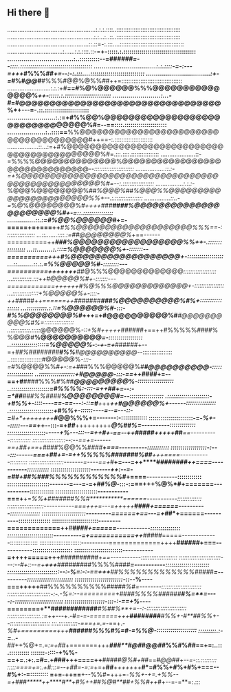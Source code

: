 ## Hi there 👋

...................................................:.:.:.::::..:::::::::::::::::::::::::::::::::::::
..................................................:.:...:..::..:::::::::::::::::::::::::::::::::::::
...............................................::.::=-:.:::....:::::::::::::::::::::::::::::::::::::
................................:......:.:.::::.::-=**+-:::::.:.::::::::::::::::::::::::::::::::::::
.................................:..::::::::::--=##*####=--::::.::::::::::::::::::::::::::::::::::::
...............................:.:.::::-=-:---=+++*#%%%##*+=--:-:.:::....:::::::::::::::::::::::::::
................................:+-=*#%#*@@#***#%%%#@@%@%%*##*++=:::::::::::::::::::::::::::::::::::
.........................:.:.:+#**==#%@%@@@@@@%%%@@@@@@@@@@@@@@@%*++-:::::.:.:::::::::::::::::::::::
........................:...-#*=#@@@@@@@@@@@@@@@@@@@@@@@@@@@@@@@@@%*+---=-.::.::::::::::::::::::::::
........................:.:=+#%%@@%@@@@@@@@@@@@@@@@@@@@@@@@@@@@@@@@%#=--==::::.:::::::::::::::::::::
...................:..::::==**%%@@@@@@@@@@@@@@@@@@@@@@@@@@@@@@@@@@@@@@#++==-:.::::::::::::::::::::::
..................::...:=+#%@@@@@@@@@@@@@@@@@@@@@@@@@@@@@@@@@@@@@@@@@@@%#=.:::.::::.::::::::::::::::
....................::-=%%%%@@@@@@@@@@@@@@%@@@@@@@@@@@@@@@@@@@@@@@@@@@@@@@*--:::::::::::::::::::::::
.................::.:-=+%@@@@@@@@@@@@@@@@@@@@@@@@@@@@@@@@@@@@@@@@@@@@@@@@@@%#=--:.::::::::::::::::::
................:.:.:-*%@@@%@@@@@@@@%#*#%@@@%##%@@@%%@@@@@@@@@@@@@@@@@@@@@@@%%+--.:.::::::::::::::::
...............::..-=*%@%@@@@@@@@%#*++++*###******####%@@@@@@@@@@@@@@@@@@@@@@%#+-=::.:::::::::::::::
..............::.:=*#%@@%@@@@@@#***+=-=====+=+===++***#%%@@@@@@@@@@@@@@@@@@@@%%%==-:::::::::::::::::
...::.......::::.:=##@@@@@@@@%*+==------==========++****###%@@@@@@@@@@@@@@@@@@%%++-.::::::::::::::::
...::........:.:::=*%@@@@@@@%+-:::::::--==========+++*******#%@@@@@@@@@@@@@@@@@@+-::::::::::::::::::
...::........::.:.=%%@@@@@%#*-::::::::---==========+++++++***##@%%%@@@@@@@@@@@@@*:::::::::::::::::::
...:::::::::::.:::++#@@@@@%#+-:::::::---============++++++****#%@%%%@@@@@@@@@@@@@+-:::::::::::::::::
...:::::::::::::::+*%@@@@@%*+-::::-++*#####*++======++*#######***###%@@@@@@@@@@%#%+:::::::::::::::::
...::::::::::.:.::=%@@@@@@%#-:::-#%%@@@@@@@@%#*+++=+#@@@@@@@@@@%#***#@@@@@@@@@@%#%=:::::::::::::::::
..:::::::::::.:::::*@@@@@@%*-::+%#+++++*######+==++#%%%%%####%%@@@#**%@@@@@@@@@@*=-:::::::::::::::::
..:::::::::::::::::=%@@@@@%*-:-*+-=+***######+--=+*##%########**#%%**#@@@@@@@@@@*--:::::::::::::::::
..::::::::::::::::::#@@@@@%*-:::-=*#%@@@@%%#*+-:=+*###%%%@@@@@%#*****#@@@@@@@@@@*-::::::::::::::::::
..::::::::::::::::::+#@@@@@*-:::-==++####***+=--==+#**####%%%#%##*****@@@@@@@@@%*-::::::::::::::::::
..:::::::::::::::::::=#%%%%*:-:::-=++*##***+=--:-=*##**###%%####******%@@@@@@@@#=--:::::::::::::::::
.:::::::::::::::::::::-+#%%+-::::----==-==---:-::=**#**+*++***++******#@@@@@@%+------:::::::::::::::
.::::::::::::::::::::::+#%%+-::::::----=--=---::-=**#**+*++++++++*****#@@%%%+=-------:-:::::::::::::
::::::::::::::::::::::-=-*%+--:::::---==+*+--:::-=+**##**+++++++++*****@%##%=----------:::::::::::::
:::::::::::::::::::-----+*%*---:::--=++*#*+-==--++**#*####*+*++++******##***==----------::::::::::::
:::::::::::::::::::--:--==+=------==+*##*+==+*####%@@%%#*###***************+===----------:::::::::::
::::::::::::::::::-:---:::------===+*##*+=-=++*%%%%%#######%##**********+++====-----------::::::::::
::::::::::::::::::::-------=----==+*#**+=---=++****#*****#######********++====-----------:::::::::::
::::::::::::::::::::-------++:--=-=**##+*##*%###%%%%%%%%%%%%#***********+====-----------::::::::::::
:::::::::::::::::::::-------=---=-=+*##%@*-:::-:===+++**%@%*#********+=======-----------::::::::::::
:::::::::::::::::::::-----------===+**+=*%%**+**#######%%#***********======-----------::::::::::::::
:::::::::::::::::::::-----------===+++=---=++*+*++***####***********+======----------:::::::::::::::
::::::::::::::::::::::---------======+==---=+*******#************#*+======----------::::::::::::::::
:::::::::::::::::::::::--------=============++*****#**********####+======------------:::::::::::::::
:::::::::::::::::::::::----------=+===========++************#####*=====-------------::::::::::::::::
::::::::::::::::::::::::----------=============++++*******######*+===-----------::::::::::::::::::::
::::::::::::::::::::::::-----------=++++=====+++******##########*+==-----------:::::::::::::::::::::
::::::::::::::::::::::::---:--#+::--=+**+++***#########%%%%####***=-----------::::::::::::::::::::::
::::::::::::::::::::::::::--:-%=:-:-==+++**##%%%%%%%%%%%%%####*#***=---------:::::::::::::::::::::::
::::::::::::::::::::::::-::--*%----===+++++**##%%%%%%%%%%#####***%#*=--------:::::::::::::::::::::::
:::::::::::::::::::::::::-:-.-%=:--=========+*####%%%%######****#%=**=----:-::::::::::::::::::::::::
::::::::::::::::::::-:::-:-==+%*----========+**############****#%#*#%**+=--:-:::::::::::::::::::::::
:::::::::::::::::::.:=++*---+.-#*=-=-=======+++***########****#%%+-#**##%%+--:::::::::::::::::::::::
:::.:::::::::::-===+*=.=*-==+.-*%#+=========+++*********##*####%%%*#%=#*-=*%%@*-::::::::::::::::::::
:::::::::.:-=..-***##++%@+=.=*:=+##*+=======+++*************###**#@#*#@@##%%#%##==+=:..::.::::::::::
:::::::-::::-+%%-==+=.:**+:.=#=.+###**+++====++************#####*@%#+##*==*#***@@##+--=-::.:::::::::
:::::====+=:.+#*:::=--+##=-=:=*+=+**##***+++++++***********#*=#%%+#%+#%+==**=--#%+:-******=:::::::::
=+=-++==**+--%%#=+++=-*%%+-+=.+%%--=+###*****++**********#**+*#%++##*%@#**##*+*%%#++*#+--=-=**=:.:::

<!--
**danielgros/danielgros** is a ✨ _special_ ✨ repository because its `README.md` (this file) appears on your GitHub profile.

Here are some ideas to get you started:

- 🔭 I’m currently working on ...
- 🌱 I’m currently learning ...
- 👯 I’m looking to collaborate on ...
- 🤔 I’m looking for help with ...
- 💬 Ask me about ...
- 📫 How to reach me: ...
- 😄 Pronouns: ...
- ⚡ Fun fact: ...
-->
